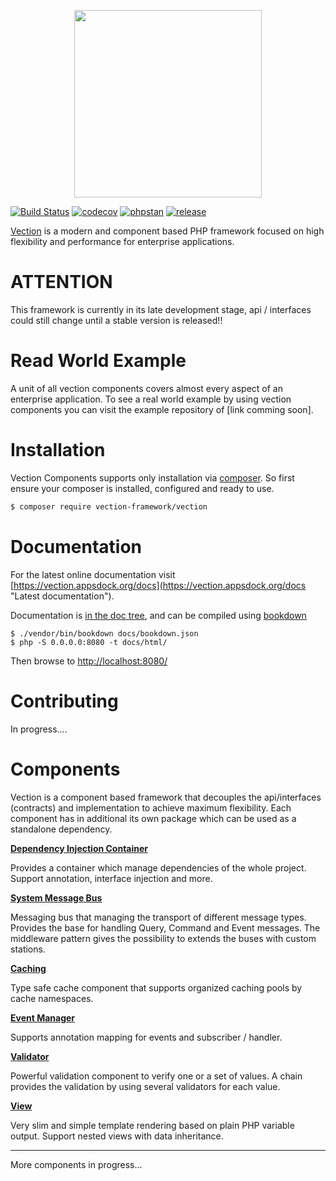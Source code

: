 <p align="center">
    <a href="https://vection.appsdock.org" target="_blank">
        <img width="300" src="https://vection.appsdock.org/vection-framework.png">
    </a>
</p>

[![Build Status](https://travis-ci.org/Vection-Framework/Vection.svg?branch=master)](https://travis-ci.org/Vection-Framework/Vection)
[![codecov](https://codecov.io/gh/Vection-Framework/Vection/branch/master/graph/badge.svg)](https://codecov.io/gh/Vection-Framework/Vection)
[![phpstan](https://img.shields.io/badge/PHPStan-level%205-brightgreen.svg?style=flat)](https://img.shields.io/badge/PHPStan-level%203-brightgreen.svg?style=flat)
[![release](https://img.shields.io/github/v/release/Vection-Framework/Vection?include_prereleases)](https://img.shields.io/github/v/release/Vection-Framework/Vection?include_prereleases)

<a href="https://vection.appsdock.org">Vection</a> is a modern and component based PHP framework focused on high flexibility and performance for enterprise applications.

# ATTENTION
This framework is currently in its late development stage, api / interfaces could still change until a stable version is released!!

# Read World Example
A unit of all vection components covers almost every aspect of an enterprise application. To see a real world example by using vection components you can visit the example repository of [link comming soon].

# Installation

Vection Components supports only installation via [composer](https://getcomposer.org). So first ensure your composer is installed, configured and ready to use.

```bash
$ composer require vection-framework/vection
```

# Documentation
For the latest online documentation visit [https://vection.appsdock.org/docs](https://vection.appsdock.org/docs "Latest documentation").

Documentation is [in the doc tree](docs/), and can be compiled using [bookdown](http://bookdown.io)

```console
$ ./vendor/bin/bookdown docs/bookdown.json
$ php -S 0.0.0.0:8080 -t docs/html/
```

Then browse to [http://localhost:8080/](http://localhost:8080/)

# Contributing
In progress....

# Components

Vection is a component based framework that decouples the api/interfaces (contracts) and implementation to achieve maximum flexibility. Each component has in additional its own package which can be used as a standalone dependency. 

__<a href="https://github.com/Vection-Framework/DI-Container">Dependency Injection Container</a>__

Provides a container which manage dependencies of the whole project. Support annotation, interface injection and more.

__<a href="https://github.com/Vection-Framework/MessageBus">System Message Bus</a>__

Messaging bus that managing the transport of different message types. Provides the base for handling Query, Command and Event messages.
The middleware pattern gives the possibility to extends the buses with custom stations.

__<a href="https://github.com/Vection-Framework/Cache">Caching</a>__

Type safe cache component that supports organized caching pools by cache namespaces.

__<a href="https://github.com/Vection-Framework/Event">Event Manager</a>__

Supports annotation mapping for events and subscriber / handler.

__<a href="https://github.com/Vection-Framework/Validator">Validator</a>__

Powerful validation component to verify one or a set of values. A chain provides the validation by using several validators for each value.

__<a href="https://github.com/Vection-Framework/View">View</a>__

Very slim and simple template rendering based on plain PHP variable output. Support nested views with data inheritance.

------------------
More components in progress...
